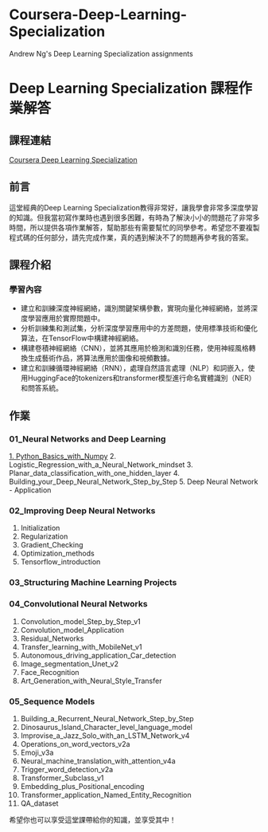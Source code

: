 # Coursera-Deep-Learning-Specialization
Andrew Ng's Deep Learning Specialization assignments 

# Deep Learning Specialization 課程作業解答

## 課程連結
[Coursera Deep Learning Specialization](https://www.coursera.org/specializations/deep-learning)

## 前言
這堂經典的Deep Learning Specialization教得非常好，讓我學會非常多深度學習的知識。但我當初寫作業時也遇到很多困難，有時為了解決小小的問題花了非常多時間，所以提供各項作業解答，幫助那些有需要幫忙的同學參考。希望您不要複製程式碼的任何部分，請先完成作業，真的遇到解決不了的問題再參考我的答案。

## 課程介紹
### 學習內容
- 建立和訓練深度神經網絡，識別關鍵架構參數，實現向量化神經網絡，並將深度學習應用於實際問題中。
- 分析訓練集和測試集，分析深度學習應用中的方差問題，使用標準技術和優化算法，在TensorFlow中構建神經網絡。
- 構建卷積神經網絡（CNN），並將其應用於檢測和識別任務，使用神經風格轉換生成藝術作品，將算法應用於圖像和視頻數據。
- 建立和訓練循環神經網絡（RNN），處理自然語言處理（NLP）和詞嵌入，使用HuggingFace的tokenizers和transformer模型進行命名實體識別（NER）和問答系統。

## 作業
### 01_Neural Networks and Deep Learning
[1. Python_Basics_with_Numpy](https://github.com/kevin89224/Coursera-Deep-Learning-Specialization/blob/main/01_Neural%20Networks%20and%20Deep%20Learning/1_Python_Basics_with_Numpy.ipynb)
2. Logistic_Regression_with_a_Neural_Network_mindset
3. Planar_data_classification_with_one_hidden_layer
4. Building_your_Deep_Neural_Network_Step_by_Step
5. Deep Neural Network - Application

### 02_Improving Deep Neural Networks
1. Initialization
2. Regularization
3. Gradient_Checking
4. Optimization_methods
5. Tensorflow_introduction

### 03_Structuring Machine Learning Projects

### 04_Convolutional Neural Networks
1. Convolution_model_Step_by_Step_v1
2. Convolution_model_Application
3. Residual_Networks
4. Transfer_learning_with_MobileNet_v1
5. Autonomous_driving_application_Car_detection
6. Image_segmentation_Unet_v2
7. Face_Recognition
8. Art_Generation_with_Neural_Style_Transfer

### 05_Sequence Models
1. Building_a_Recurrent_Neural_Network_Step_by_Step
2. Dinosaurus_Island_Character_level_language_model
3. Improvise_a_Jazz_Solo_with_an_LSTM_Network_v4
4. Operations_on_word_vectors_v2a
5. Emoji_v3a
6. Neural_machine_translation_with_attention_v4a
7. Trigger_word_detection_v2a
8. Transformer_Subclass_v1
9. Embedding_plus_Positional_encoding
10. Transformer_application_Named_Entity_Recognition
11. QA_dataset

希望你也可以享受這堂課帶給你的知識，並享受其中！
